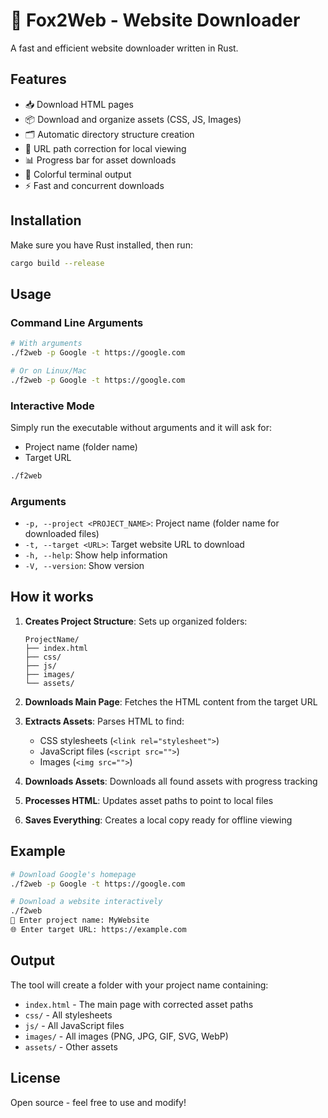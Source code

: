 # 🦊 Fox2Web - Website Downloader

A fast and efficient website downloader written in Rust.

## Features

- 📥 Download HTML pages
- 📦 Download and organize assets (CSS, JS, Images)  
- 🗂️ Automatic directory structure creation
- 🎯 URL path correction for local viewing
- 📊 Progress bar for asset downloads
- 🎨 Colorful terminal output
- ⚡ Fast and concurrent downloads

## Installation

Make sure you have Rust installed, then run:

```bash
cargo build --release
```

## Usage

### Command Line Arguments

```bash
# With arguments
./f2web -p Google -t https://google.com

# Or on Linux/Mac
./f2web -p Google -t https://google.com
```

### Interactive Mode

Simply run the executable without arguments and it will ask for:
- Project name (folder name)
- Target URL

```bash
./f2web
```

### Arguments

- `-p, --project <PROJECT_NAME>`: Project name (folder name for downloaded files)
- `-t, --target <URL>`: Target website URL to download
- `-h, --help`: Show help information
- `-V, --version`: Show version

## How it works

1. **Creates Project Structure**: Sets up organized folders:
   ```
   ProjectName/
   ├── index.html
   ├── css/
   ├── js/
   ├── images/
   └── assets/
   ```

2. **Downloads Main Page**: Fetches the HTML content from the target URL

3. **Extracts Assets**: Parses HTML to find:
   - CSS stylesheets (`<link rel="stylesheet">`) 
   - JavaScript files (`<script src="">`)
   - Images (`<img src="">`)

4. **Downloads Assets**: Downloads all found assets with progress tracking

5. **Processes HTML**: Updates asset paths to point to local files

6. **Saves Everything**: Creates a local copy ready for offline viewing

## Example

```bash
# Download Google's homepage
./f2web -p Google -t https://google.com

# Download a website interactively
./f2web
📁 Enter project name: MyWebsite
🌐 Enter target URL: https://example.com
```

## Output

The tool will create a folder with your project name containing:
- `index.html` - The main page with corrected asset paths
- `css/` - All stylesheets
- `js/` - All JavaScript files  
- `images/` - All images (PNG, JPG, GIF, SVG, WebP)
- `assets/` - Other assets

## License

Open source - feel free to use and modify!

